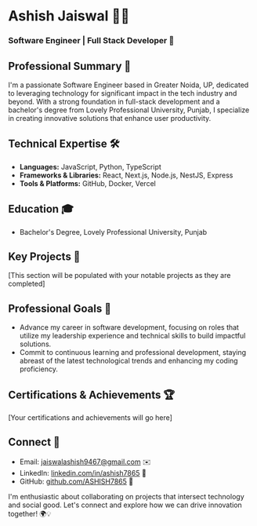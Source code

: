 # Ashish Jaiswal 👨‍💻
### Software Engineer | Full Stack Developer 🚀

## Professional Summary 🌟
I'm a passionate Software Engineer based in Greater Noida, UP, dedicated to leveraging technology for significant impact in the tech industry and beyond. With a strong foundation in full-stack development and a bachelor's degree from Lovely Professional University, Punjab, I specialize in creating innovative solutions that enhance user productivity.

## Technical Expertise 🛠️
- **Languages:** JavaScript, Python, TypeScript
- **Frameworks & Libraries:** React, Next.js, Node.js, NestJS, Express
- **Tools & Platforms:** GitHub, Docker, Vercel

## Education 🎓
- Bachelor's Degree, Lovely Professional University, Punjab

## Key Projects 💼
[This section will be populated with your notable projects as they are completed]

## Professional Goals 🎯
- Advance my career in software development, focusing on roles that utilize my leadership experience and technical skills to build impactful solutions.
- Commit to continuous learning and professional development, staying abreast of the latest technological trends and enhancing my coding proficiency.

## Certifications & Achievements 🏆
[Your certifications and achievements will go here]

## Connect 🤝
- Email: [jaiswalashish9467@gmail.com](mailto:jaiswalashish9467@gmail.com) ✉️
- LinkedIn: [linkedin.com/in/ashish7865](https://linkedin.com/in/ashish7865) 💼
- GitHub: [github.com/ASHISH7865](https://github.com/ASHISH7865) 🐙

I'm enthusiastic about collaborating on projects that intersect technology and social good. Let's connect and explore how we can drive innovation together! 🌍💡
